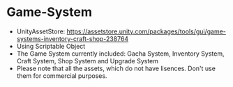 # Game-System
 - UnityAssetStore: https://assetstore.unity.com/packages/tools/gui/game-systems-inventory-craft-shop-238764
 - Using Scriptable Object
 - The Game System currently included: Gacha System, Inventory System, Craft System, Shop System and Upgrade System
 - Please note that all the assets, which do not have lisences. Don't use them for commercial purposes.
